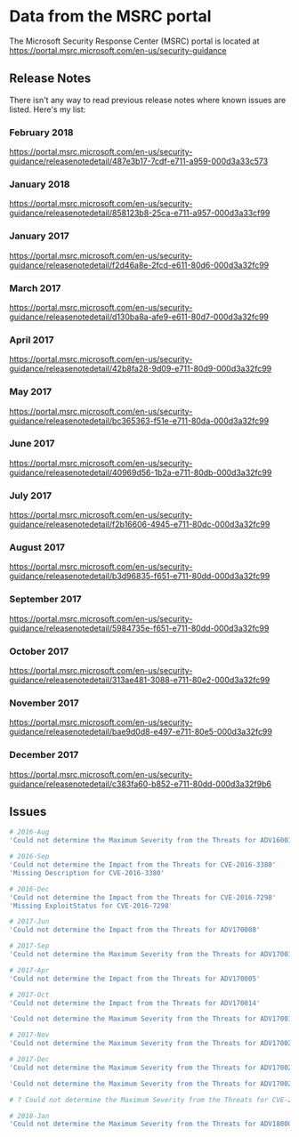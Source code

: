Data from the MSRC portal
=========================

The Microsoft Security Response Center (MSRC) portal is located at https://portal.msrc.microsoft.com/en-us/security-guidance

<a name="ReleaseNotes"/>

## Release Notes

There isn't any way to read previous release notes where known issues are listed.
Here's my list:

### February 2018
https://portal.msrc.microsoft.com/en-us/security-guidance/releasenotedetail/487e3b17-7cdf-e711-a959-000d3a33c573

### January 2018
https://portal.msrc.microsoft.com/en-us/security-guidance/releasenotedetail/858123b8-25ca-e711-a957-000d3a33cf99

### January 2017
https://portal.msrc.microsoft.com/en-us/security-guidance/releasenotedetail/f2d46a8e-2fcd-e611-80d6-000d3a32fc99

### March 2017
https://portal.msrc.microsoft.com/en-us/security-guidance/releasenotedetail/d130ba8a-afe9-e611-80d7-000d3a32fc99

### April 2017
https://portal.msrc.microsoft.com/en-us/security-guidance/releasenotedetail/42b8fa28-9d09-e711-80d9-000d3a32fc99

### May 2017 
https://portal.msrc.microsoft.com/en-us/security-guidance/releasenotedetail/bc365363-f51e-e711-80da-000d3a32fc99

### June 2017
https://portal.msrc.microsoft.com/en-us/security-guidance/releasenotedetail/40969d56-1b2a-e711-80db-000d3a32fc99

### July 2017
https://portal.msrc.microsoft.com/en-us/security-guidance/releasenotedetail/f2b16606-4945-e711-80dc-000d3a32fc99

### August 2017
https://portal.msrc.microsoft.com/en-us/security-guidance/releasenotedetail/b3d96835-f651-e711-80dd-000d3a32fc99

### September 2017
https://portal.msrc.microsoft.com/en-us/security-guidance/releasenotedetail/5984735e-f651-e711-80dd-000d3a32fc99

### October 2017
https://portal.msrc.microsoft.com/en-us/security-guidance/releasenotedetail/313ae481-3088-e711-80e2-000d3a32fc99

### November 2017
https://portal.msrc.microsoft.com/en-us/security-guidance/releasenotedetail/bae9d0d8-e497-e711-80e5-000d3a32fc99

### December 2017
https://portal.msrc.microsoft.com/en-us/security-guidance/releasenotedetail/c383fa60-b852-e711-80dd-000d3a32f9b6

<a name="Issues"/>

## Issues

```powershell
# 2016-Aug
'Could not determine the Maximum Severity from the Threats for ADV160011'

# 2016-Sep
'Could not determine the Impact from the Threats for CVE-2016-3380'
'Missing Description for CVE-2016-3380'

# 2016-Dec
'Could not determine the Impact from the Threats for CVE-2016-7298'
'Missing ExploitStatus for CVE-2016-7298'

# 2017-Jun
'Could not determine the Impact from the Threats for ADV170008'

# 2017-Sep
'Could not determine the Maximum Severity from the Threats for ADV170015'

# 2017-Apr
'Could not determine the Impact from the Threats for ADV170005'

# 2017-Oct
'Could not determine the Impact from the Threats for ADV170014'

'Could not determine the Maximum Severity from the Threats for ADV170017'

# 2017-Nov
'Could not determine the Maximum Severity from the Threats for ADV170020'

# 2017-Dec
'Could not determine the Maximum Severity from the Threats for ADV170021'

'Could not determine the Maximum Severity from the Threats for ADV170023'

# ? Could not determine the Maximum Severity from the Threats for CVE-2017-8469

# 2018-Jan
'Could not determine the Maximum Severity from the Threats for ADV180003'

```